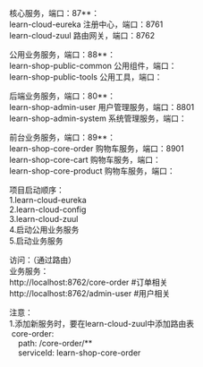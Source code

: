 核心服务，端口：87**： <br/>
learn-cloud-eureka  注册中心，端口：8761 <br/>
learn-cloud-zuul    路由网关，端口：8762 <br/>

公用业务服务，端口：88**： <br/>
learn-shop-public-common  公用组件，端口： <br/>
learn-shop-public-tools 公用工具，端口： <br/>

后端业务服务，端口：80**： <br/>
learn-shop-admin-user  用户管理服务，端口：8801 <br/>
learn-shop-admin-system  系统管理服务，端口： <br/>

前台业务服务，端口：89**： <br/>
learn-shop-core-order   购物车服务，端口：8901 <br/>
learn-shop-core-cart   购物车服务，端口： <br/>
learn-shop-core-product   购物车服务，端口： <br/>



项目启动顺序： <br/>
1.learn-cloud-eureka <br/>
2.learn-cloud-config <br/>
3.learn-cloud-zuul <br/>
4.启动公用业务服务 <br/>
5.启动业务服务 <br/>


访问：（通过路由） <br/>
业务服务： <br/>
http://localhost:8762/core-order #订单相关 <br/>
http://localhost:8762/admin-user #用户相关 <br/>


注意： <br/>
1.添加新服务时，要在learn-cloud-zuul中添加路由表 <br/>
&nbsp;core-order: <br/>
&nbsp;&nbsp;&nbsp;&nbsp;path: /core-order/** <br/>
&nbsp;&nbsp;&nbsp;&nbsp;serviceId: learn-shop-core-order <br/>




